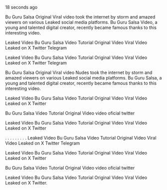 18 seconds ago

Bu Guru Salsa Original Viral video took the internet by storm and amazed viewers on various Leaked social media platforms. Bu Guru Salsa Video, a young and talented digital creator, recently became famous thanks to this interesting video.

Leaked Video Bu Guru Salsa Video Tutorial Original Video Viral Video Leaked on X Twitter Telegram

Leaked Video Bu Guru Salsa Video Tutorial Original Video Viral Video Leaked on X Twitter Telegram

Bu Guru Salsa Original Viral video Nudes took the internet by storm and amazed viewers on various Leaked social media platforms. Bu Guru Salsa, a young and talented digital creator, recently became famous thanks to this interesting video.

Leaked Video Bu Guru Salsa Video Tutorial Original Video Viral Video Leaked on X Twitter

Bu Guru Salsa Video Tutorial Original Video video oficial twitter

Leaked Video Bu Guru Salsa Video Tutorial Original Video Viral Video Leaked on X Twitter

. . . . . . . . . Leaked Video Bu Guru Salsa Video Tutorial Original Video Viral Video Leaked on X Twitter Telegram

Leaked Video Bu Guru Salsa Video Tutorial Original Video Viral Video Leaked on X Twitter

Bu Guru Salsa Video Tutorial Original Video video oficial twitter

Leaked Video Bu Guru Salsa Video Tutorial Original Video Viral Video Leaked on X Twitter.
